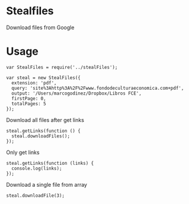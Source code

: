 # Stealfiles

Download files from Google

# Usage

    var StealFiles = require('../stealFiles');

    var steal = new StealFiles({
      extension: 'pdf',
      query: 'site%3Ahttp%3A%2F%2Fwww.fondodeculturaeconomica.com+pdf',
      output: '/Users/marcogodinez/Dropbox/Libros FCE',
      firstPage: 0,
      totalPages: 5
    });

Download all files after get links

    steal.getLinks(function () {
      steal.downloadFiles();
    });

Only get links

    steal.getLinks(function (links) {
      console.log(links);
    });

Download a single file from array

    steal.downloadFile(3);
